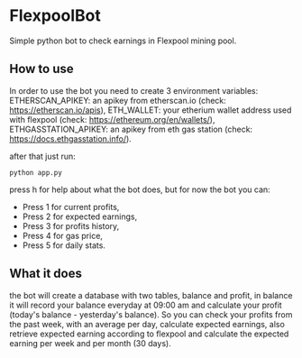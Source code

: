 # FlexpoolBot
Simple python bot to check earnings in Flexpool mining pool.

## How to use
In order to use the bot you need to create 3 environment variables:
   ETHERSCAN_APIKEY: an apikey from etherscan.io (check: https://etherscan.io/apis), 
   ETH_WALLET: your etherium wallet address used with flexpool (check: https://ethereum.org/en/wallets/),
   ETHGASSTATION_APIKEY: an apikey from eth gas station (check: https://docs.ethgasstation.info/).
   
after that just run:
```
python app.py
```
press h for help about what the bot does, but for now the bot you can:
 * Press 1 for current profits,
 * Press 2 for expected earnings,
 * Press 3 for profits history,
 * Press 4 for gas price,
 * Press 5 for daily stats.

## What it does
the bot will create a database with two tables, balance and profit, in balance it will record your balance everyday at 09:00 am and calculate your profit (today's balance - yesterday's balance).
So you can check your profits from the past week, with an average per day, calculate expected earnings, also retrieve expected earning according to flexpool and calculate the expected earning per week and per month (30 days).
